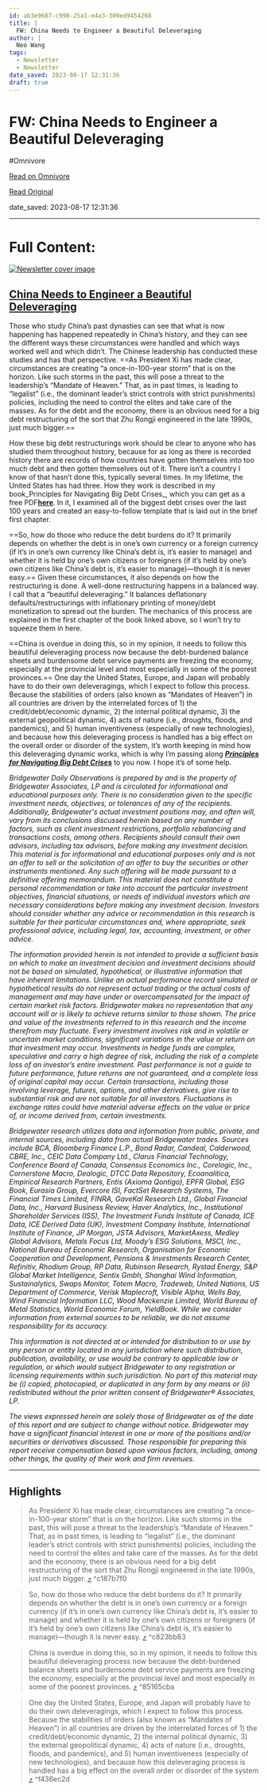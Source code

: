 ```yaml
---
id: ab3e9687-c998-25a1-e4a3-309ed9454268
title: |
  FW: China Needs to Engineer a Beautiful Deleveraging
author: |
  Neo Wang
tags:
  - Newsletter
  - Newsletter
date_saved: 2023-08-17 12:31:36
draft: true
---
```


# FW: China Needs to Engineer a Beautiful Deleveraging
#Omnivore

[Read on Omnivore](https://omnivore.app/me/fw-china-needs-to-engineer-a-beautiful-deleveraging-18a04568e45)

[Read Original](https://omnivore.app/no_url?q=51dc4064-7a59-46c4-9a12-0c72d6c5693a)

date_saved: 2023-08-17 12:31:36


--- 

# Full Content: 

[![Newsletter cover image](https://proxy-prod.omnivore-image-cache.app/0x0,sP2cUcg5i1dKqmyOq2xezFrTdJycfy3Ue2vsdmci77Ik/https://media.licdn.com/dms/image/D4E12AQHhSc9PvLV1Zg/article-cover_image-shrink_600_2000/0/1692289046873?e=2147483647&v=beta&t=yb5KyHDrSDVPNY6i2byq8mUHmubGd8ubHnd05c8HaoE)](https://www.linkedin.com/comm/pulse/china-needs-engineer-beautiful-deleveraging-ray-dalio?lipi=urn%3Ali%3Apage%3Aemail%5Femail%5Fseries%5Ffollow%5Fnewsletter%5F01%3BO%2Fc3w3reRsSUCjPNHKqcWQ%3D%3D&midToken=AQGE5KqmyjRTnw&midSig=3s8rgpwkkqnWU1&trk=eml-email%5Fseries%5Ffollow%5Fnewsletter%5F01-newsletter%5Fcontent%5Fpreview-0-headline%5F&trkEmail=eml-email%5Fseries%5Ffollow%5Fnewsletter%5F01-newsletter%5Fcontent%5Fpreview-0-headline%5F-null-9vbofk~llfdig38~5a-null-null&eid=9vbofk-llfdig38-5a&otpToken=MTcwYzE4ZTgxMjI2Y2NjMmI0MjQwNGVjNGYxY2U1YmM4NmNiZDY0MjlmYWY4ZDYxNzZjMDA2NmI0NjU5NWRmMWZlZDNkZmJkNjNlZGNkZjY0NDlhY2M0ZTVmMDAxMjMwMjVkYzA2NzA5OWQ1OGE1MmIxOTNmNCwxLDE%3D)

## [China Needs to Engineer a Beautiful Deleveraging ](https://www.linkedin.com/comm/pulse/china-needs-engineer-beautiful-deleveraging-ray-dalio?lipi=urn%3Ali%3Apage%3Aemail%5Femail%5Fseries%5Ffollow%5Fnewsletter%5F01%3BO%2Fc3w3reRsSUCjPNHKqcWQ%3D%3D&midToken=AQGE5KqmyjRTnw&midSig=3s8rgpwkkqnWU1&trk=eml-email%5Fseries%5Ffollow%5Fnewsletter%5F01-newsletter%5Fcontent%5Fpreview-0-title%5F&trkEmail=eml-email%5Fseries%5Ffollow%5Fnewsletter%5F01-newsletter%5Fcontent%5Fpreview-0-title%5F-null-9vbofk~llfdig38~5a-null-null&eid=9vbofk-llfdig38-5a&otpToken=MTcwYzE4ZTgxMjI2Y2NjMmI0MjQwNGVjNGYxY2U1YmM4NmNiZDY0MjlmYWY4ZDYxNzZjMDA2NmI0NjU5NWRmMWZlZDNkZmJkNjNlZGNkZjY0NDlhY2M0ZTVmMDAxMjMwMjVkYzA2NzA5OWQ1OGE1MmIxOTNmNCwxLDE%3D)

Those who study China’s past dynasties can see that what is now happening has happened repeatedly in China’s history, and they can see the different ways these circumstances were handled and which ways worked well and which didn’t. The Chinese leadership has conducted these studies and has that perspective. ==As President Xi has made clear, circumstances are creating “a once-in-100-year storm” that is on the horizon. Like such storms in the past, this
 will pose a threat to the leadership’s “Mandate of Heaven.” That, as in past times, is leading to “legalist” (i.e., the dominant leader’s strict controls with strict punishments) policies, including the need to control the elites and take care of the masses.
 As for the debt and the economy, there is an obvious need for a big debt restructuring of the sort that Zhu Rongji engineered in the late 1990s, just much bigger.== 

How these big debt restructurings work should be clear to anyone who has studied them throughout history, because for as long as there is recorded history there are records of how countries have gotten themselves into too much debt and then gotten themselves out of it. There isn’t a country I know of that hasn’t done this, typically several times. In my lifetime, the United States has had three. How they work is described in my book_Principles for Navigating Big Debt Crises_, which you can get as a free PDF[**here**](https://www.principles.com/big-debt-crises). In it, I examined all of the biggest debt crises over the last 100 years and created an easy-to-follow template that is laid out in the brief first chapter. 

==So, how do those who reduce the debt burdens do it? It primarily depends on whether the debt is in one’s own currency or a foreign currency (if it’s in one’s own currency like China’s debt is,
 it’s easier to manage) and whether it is held by one’s own citizens or foreigners (if it’s held by one’s own citizens like China’s debt is, it’s easier to manage)—though it is never easy.== Given these circumstances, it also depends on how the restructuring is done. A well-done restructuring happens in a balanced way. I call that a “beautiful deleveraging.” It balances deflationary defaults/restructurings with inflationary printing of money/debt monetization to spread out the burden. The mechanics of this process are explained in the first chapter of the book linked above, so I won’t try to squeeze them in here.

==China is overdue in doing this, so in my opinion, it needs to follow this beautiful deleveraging process now because the debt-burdened balance sheets and burdensome debt service payments are freezing
 the economy, especially at the provincial level and most especially in some of the poorest provinces.== One day the United States, Europe, and Japan will probably have to do their own deleveragings, which I expect to follow this process. Because the stabilities of orders (also known as “Mandates of Heaven”) in all countries are driven by the interrelated forces of 1) the credit/debt/economic dynamic, 2) the internal political dynamic, 3) the external geopolitical dynamic, 4) acts of nature (i.e., droughts, floods, and pandemics), and 5) human inventiveness (especially of new technologies), and because how this deleveraging process is handled has a big effect on the overall order or disorder of the system, it’s worth keeping in mind how this deleveraging dynamic works, which is why I’m passing along [ _**Principles for Navigating Big Debt Crises**_](https://www.principles.com/big-debt-crises) to you now. I hope it’s of some help.

_Bridgewater Daily Observations is prepared by and is the property of Bridgewater Associates, LP and is circulated for informational and educational purposes only. There is no consideration given to the specific investment needs, objectives, or tolerances of any of the recipients. Additionally, Bridgewater's actual investment positions may, and often will, vary from its conclusions discussed herein based on any number of factors, such as client investment restrictions, portfolio rebalancing and transactions costs, among others. Recipients should consult their own advisors, including tax advisors, before making any investment decision. This material is for informational and educational purposes only and is not an offer to sell or the solicitation of an offer to buy the securities or other instruments mentioned. Any such offering will be made pursuant to a definitive offering memorandum. This material does not constitute a personal recommendation or take into account the particular investment objectives, financial situations, or needs of individual investors which are necessary considerations before making any investment decision. Investors should consider whether any advice or recommendation in this research is suitable for their particular circumstances and, where appropriate, seek professional advice, including legal, tax, accounting, investment, or other advice._

_The information provided herein is not intended to provide a sufficient basis on which to make an investment decision and investment decisions should not be based on simulated, hypothetical, or illustrative information that have inherent limitations. Unlike an actual performance record simulated or hypothetical results do not represent actual trading or the actual costs of management and may have under or overcompensated for the impact of certain market risk factors. Bridgewater makes no representation that any account will or is likely to achieve returns similar to those shown. The price and value of the investments referred to in this research and the income therefrom may fluctuate. Every investment involves risk and in volatile or uncertain market conditions, significant variations in the value or return on that investment may occur. Investments in hedge funds are complex, speculative and carry a high degree of risk, including the risk of a complete loss of an investor’s entire investment. Past performance is not a guide to future performance, future returns are not guaranteed, and a complete loss of original capital may occur. Certain transactions, including those involving leverage, futures, options, and other derivatives, give rise to substantial risk and are not suitable for all investors. Fluctuations in exchange rates could have material adverse effects on the value or price of, or income derived from, certain investments._

_Bridgewater research utilizes data and information from public, private, and internal sources, including data from actual Bridgewater trades. Sources include BCA, Bloomberg Finance L.P., Bond Radar, Candeal, Calderwood, CBRE, Inc., CEIC Data Company Ltd., Clarus Financial Technology, Conference Board of Canada, Consensus Economics Inc., Corelogic, Inc., Cornerstone Macro, Dealogic, DTCC Data Repository, Ecoanalitica, Empirical Research Partners, Entis (Axioma Qontigo), EPFR Global, ESG Book, Eurasia Group, Evercore ISI, FactSet Research Systems, The Financial Times Limited, FINRA, GaveKal Research Ltd., Global Financial Data, Inc., Harvard Business Review, Haver Analytics, Inc., Institutional Shareholder Services (ISS), The Investment Funds Institute of Canada, ICE Data, ICE Derived Data (UK), Investment Company Institute, International Institute of Finance, JP Morgan, JSTA Advisors, MarketAxess, Medley Global Advisors, Metals Focus Ltd, Moody’s ESG Solutions, MSCI, Inc., National Bureau of Economic Research, Organisation for Economic Cooperation and Development, Pensions & Investments Research Center, Refinitiv, Rhodium Group, RP Data, Rubinson Research, Rystad Energy, S&P Global Market Intelligence, Sentix Gmbh, Shanghai Wind Information, Sustainalytics, Swaps Monitor, Totem Macro, Tradeweb, United Nations, US Department of Commerce, Verisk Maplecroft, Visible Alpha, Wells Bay, Wind Financial Information LLC, Wood Mackenzie Limited, World Bureau of Metal Statistics, World Economic Forum, YieldBook. While we consider information from external sources to be reliable, we do not assume responsibility for its accuracy._

_This information is not directed at or intended for distribution to or use by any person or entity located in any jurisdiction where such distribution, publication, availability, or use would be contrary to applicable law or regulation, or which would subject Bridgewater to any registration or licensing requirements within such jurisdiction. No part of this material may be (i) copied, photocopied, or duplicated in any form by any means or (ii) redistributed without the prior written consent of Bridgewater® Associates, LP._

_The views expressed herein are solely those of Bridgewater as of the date of this report and are subject to change without notice. Bridgewater may have a significant financial interest in one or more of the positions and/or securities or derivatives discussed. Those responsible for preparing this report receive compensation based upon various factors, including, among other things, the quality of their work and firm revenues._

---

## Highlights

> As President Xi has made clear, circumstances are creating “a once-in-100-year storm” that is on the horizon. Like such storms in the past, this will pose a threat to the leadership’s “Mandate of Heaven.” That, as in past times, is leading to “legalist” (i.e., the dominant leader’s strict controls with strict punishments) policies, including the need to control the elites and take care of the masses. As for the debt and the economy, there is an obvious need for a big debt restructuring of the sort that Zhu Rongji engineered in the late 1990s, just much bigger. [⤴️](https://omnivore.app/me/fw-china-needs-to-engineer-a-beautiful-deleveraging-18a04568e45#c187b7f0-8858-42da-afd5-8925f773f883)  ^c187b7f0

> So, how do those who reduce the debt burdens do it? It primarily depends on whether the debt is in one’s own currency or a foreign currency (if it’s in one’s own currency like China’s debt is, it’s easier to manage) and whether it is held by one’s own citizens or foreigners (if it’s held by one’s own citizens like China’s debt is, it’s easier to manage)—though it is never easy. [⤴️](https://omnivore.app/me/fw-china-needs-to-engineer-a-beautiful-deleveraging-18a04568e45#c823bb83-e30f-4b6a-b0a7-019de55fdbf7)  ^c823bb83

> China is overdue in doing this, so in my opinion, it needs to follow this beautiful deleveraging process now because the debt-burdened balance sheets and burdensome debt service payments are freezing the economy, especially at the provincial level and most especially in some of the poorest provinces. [⤴️](https://omnivore.app/me/fw-china-needs-to-engineer-a-beautiful-deleveraging-18a04568e45#85165cba-e002-41f6-9945-34657b77d9dc)  ^85165cba

> One day the United States, Europe, and Japan will probably have to do their own deleveragings, which I expect to follow this process. Because the stabilities of orders (also known as “Mandates of Heaven”) in all countries are driven by the interrelated forces of 1) the credit/debt/economic dynamic, 2) the internal political dynamic, 3) the external geopolitical dynamic, 4) acts of nature (i.e., droughts, floods, and pandemics), and 5) human inventiveness (especially of new technologies), and because how this deleveraging process is handled has a big effect on the overall order or disorder of the system [⤴️](https://omnivore.app/me/fw-china-needs-to-engineer-a-beautiful-deleveraging-18a04568e45#f436ec2d-a68a-4833-bc53-5630ea911250)  ^f436ec2d

